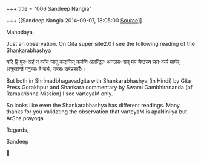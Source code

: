 +++
title = "006 Sandeep Nangia"

+++
[[Sandeep Nangia	2014-09-07, 18:05:00 [Source](https://groups.google.com/g/samskrita/c/lGDw03HSWlY)]]



Mahodaya,

  

Just an observation. On Gita super site2.0 I see the following reading of the Shankarabhashya

  

यदि हि पुनः अहं न वर्तेय जातु कदाचित् कर्मणि अतन्द्रितः अनलसः सन् मम श्रेष्ठस्य सतः वर्त्म मार्गम् अनुवर्तन्ते मनुष्याः हे पार्थ, सर्वशः सर्वप्रकारैः।

  

But both in Shrimadbhagavadgita with Shankarabhashya (in Hindi) by Gita Press Gorakhpur and Shankara commentary by Swami Gambhirananda (of Ramakrishna Mission) I see varteyaM only.

  

So looks like even the Shankarabhashya has different readings. Many thanks for you validating the observation that varteyaM is apaNiniiya but ArSha prayoga.

  

Regards,

  

Sandeep



